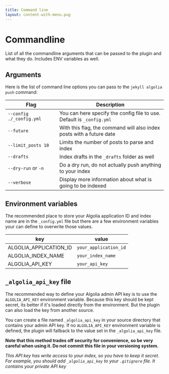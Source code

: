 ```yaml
---
title: Command line
layout: content-with-menu.pug
---
```


# Commandline

List of all the commandline arguments that can be passed to the plugin and what
they do. Includes ENV variables as well.



## Arguments

Here is the list of command line options you can pass to the `jekyll algolia
push` command:

| Flag                     | Description                                                           |
| ----                     | -----                                                                 |
| `--config ./_config.yml` | You can here specify the config file to use. Default is `_config.yml` |
| `--future`               | With this flag, the command will also index posts with a future date  |
| `--limit_posts 10`       | Limits the number of posts to parse and index                         |
| `--drafts`               | Index drafts in the `_drafts` folder as well                          |
| `--dry-run` or `-n`      | Do a dry run, do not actually push anything to your index             |
| `--verbose`              | Display more information about what is going to be indexed            |


## Environment variables

The recommended place to store your Algolia application ID and index name are in
the `_config.yml` file but there are a few environment variables your can define
to overwrite those values.

key                    | value
---------------------- | ----------------------
ALGOLIA_APPLICATION_ID | `your_application_id`
ALGOLIA_INDEX_NAME     | `your_index_name`
ALGOLIA_API_KEY        | `your_api_key`


## `_algolia_api_key` file

The recommended way to define your Algolia admin API key is to use the
`ALGOLIA_API_KEY` environment variable. Because this key should be kept secret,
its better if it's loaded directly from the environment. But the plugin can also
load the key from another source.

You can create a file named `_algolia_api_key` in your source directory that
contains your admin API key. If no `ALGOLIA_API_KEY` environment variable is
defined, the plugin will fallback to the value set in the `_algolia_api_key`
file.

**Note that this method trades off security for convenience, so be very careful
when using it. Do not commit this file in your versioning system.**

*This API key has write
access to your index, so you have to keep it secret. For example, you should
add `_algolia_api_key` to your `.gitignore` file. It contains your private API
key*


